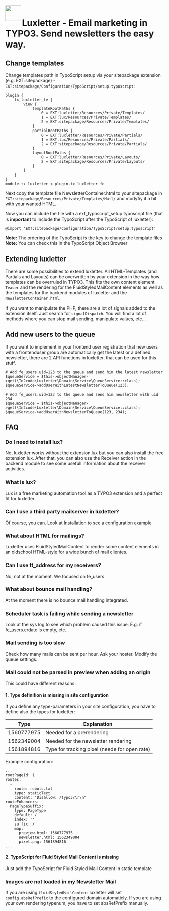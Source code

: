 <img align="left" src="../../Resources/Public/Icons/lux.svg" width="50" />

# Luxletter - Email marketing in TYPO3. Send newsletters the easy way.

## Change templates

Change templates path in TypoScript setup via your sitepackage extension (e.g. EXT:sitepackage) - 
`EXT:sitepackage/Configuration/TypoScript/setup.typoscript`:
 
```
plugin {
	tx_luxletter_fe {
		view {
			templateRootPaths {
				0 = EXT:luxletter/Resources/Private/Templates/
				1 = EXT:lux/Resources/Private/Templates/
				2 = EXT:sitepackage/Resources/Private/Templates/
			}
			partialRootPaths {
				0 = EXT:luxletter/Resources/Private/Partials/
				1 = EXT:lux/Resources/Private/Partials/
				2 = EXT:sitepackage/Resources/Private/Partials/
			}
			layoutRootPaths {
				0 = EXT:luxletter/Resources/Private/Layouts/
				2 = EXT:sitepackage/Resources/Private/Layouts/
			}
		}
	}
}
module.tx_luxletter < plugin.tx_luxletter_fe
```

Next copy the template file NewsletterContainer.html to your sitepackage in 
`EXT:sitepackage/Resources/Private/Templates/Mail/` and modyfiy it a bit with your wanted HTML.

Now you can include the file with a ext_typoscript_setup.typoscript file 
(that is **important** to include the TypoScript after the TypoScript of luxletter):

`@import 'EXT:sitepackage/Configuration/TypoScript/setup.typoscript'`

**Note:** The ordering of the TypoScript is the key to change the template files
**Note:** You can check this in the TypoScript Object Browser

## Extending luxletter

There are some possibilities to extend luxletter.
All HTML-Templates (and Partials and Layouts) can be overwritten by your extension in the way how templates can
be overruled in TYPO3. This fits the own content element `Teaser` and the rendering for the FluidStyledMailContent
elements as well as the templates for the backend modules of luxletter and the `NewsletterContainer.html`.

If you want to manipulate the PHP, there are a lot of signals added to the extension itself. Just search for
`signalDispatch`. You will find a lot of methods where you can stop mail sending, manipulate values, etc...


## Add new users to the queue

If you want to implement in your frontend user registration that new users with a frontenduser group are automatically
get the latest or a defined newsletter, there are 2 API functions in luxletter, that can be used for this stuff.

```
# Add fe_users.uid=123 to the queue and send him the latest newsletter
$queueService = $this->objectManager->get(\In2code\Luxletter\Domain\Service\QueueService::class);
$queueService->addUserWithLatestNewsletterToQueue(123);
```

```
# Add fe_users.uid=123 to the queue and send him newsletter with uid 234
$queueService = $this->objectManager->get(\In2code\Luxletter\Domain\Service\QueueService::class);
$queueService->addUserWithNewsletterToQueue(123, 234);
```


## FAQ


### Do I need to install lux?

No, luxletter works without the extension lux but you can also install the free extension lux. 
After that, you can also use the Receiver action in the backend module to see some usefull information about the 
receiver activities.


### What is lux?

Lux is a free marketing automation tool as a TYPO3 extension and a perfect fit for luxletter.


### Can I use a third party mailserver in luxletter?

Of course, you can. Look at [Installation](../Installation/Index.md) to see a configuration example.


### What about HTML for mailings?

Luxletter uses FluidStyledMailContent to render some content elements in an oldschool HTML-style for a wide bunch
of mail clientes.


### Can I use tt_address for my receivers?

No, not at the moment. We focused on fe_users.


### What about bounce mail handling?

At the moment there is no bounce mail handling integrated.

### Scheduler task is failing while sending a newsletter

Look at the sys log to see which problem caused this issue. E.g. if fe_users.crdate is empty, etc...

### Mail sending is too slow

Check how many mails can be sent per hour. Ask your hoster. Modify the queue settings.

### Mail could not be parsed in preview when adding an origin

This could have different reasons:

#### 1. Type definition is missing in site configuration

If you define any type-parameters in your site configuration, you have to define also the types for luxletter:

| Type | Explanation |
|------|-------------|
| 1560777975 | Needed for a prerendering |
| 1562349004 | Needed for the newsletter rendering |
| 1561894816 | Type for tracking pixel (neede for open rate) |

Example configuration:

```
...
rootPageId: 1
routes:
  -
    route: robots.txt
    type: staticText
    content: "Disallow: /typo3/\r\n"
routeEnhancers:
  PageTypeSuffix:
    type: PageType
    default: /
    index: ''
    suffix: /
    map:
      preview.html: 1560777975
      newsletter.html: 1562349004
      pixel.png: 1561894816
...
```

#### 2. TypoScript for Fluid Styled Mail Content is missing

Just add the TypoScript for Fluid Styled Mail Content in static template


### Images are not loaded in my Newsletter Mail

If you are using `fluidStyledMailContent` luxletter will set `config.absRefPrefix` to the configured
domain automaticly. If you are using your own rendering typenum, you have to set absRefPrefix manually.
